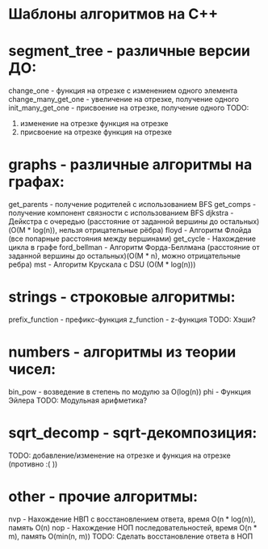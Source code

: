 # Шаблоны алгоритмов на C++

# segment_tree - различные версии ДО:
change_one - функция на отрезке с изменением одного элемента
change_many_get_one - увеличение на отрезке, получение одного
init_many_get_one - присвоение на отрезке, получение одного
TODO:
1. изменение на отрезке функция на отрезке
2. присвоение на отрезке функция на отрезке

# graphs - различные алгоритмы на графах:
get_parents - получение родителей с использованием BFS
get_comps - получение компонент связности с использованием BFS
djkstra - Дейкстра с очередью (расстояние от заданной вершины до остальных) (O(M * log(n)), нельзя отрицательные рёбра)
floyd - Алгоритм Флойда (все попарные расстояния между вершинами)
get_cycle - Нахождение цикла в графе
ford_bellman - Алгоритм Форда-Беллмана (расстояние от заданной вершины до остальных)(O(M * n), можно отрицательные ребра)
mst - Алгоритм Крускала с DSU (O(M * log(n)))

# strings - строковые алгоритмы:
prefix_function - префикс-функция
z_function - z-функция
TODO:
Хэши?

# numbers - алгоритмы из теории чисел:
bin_pow - возведение в степень по модулю за O(log(n))
phi - Функция Эйлера
TODO:
Модульная арифметика?

# sqrt_decomp - sqrt-декомпозиция:
TODO:
добавление/изменение на отрезке и функция на отрезке (противно :( ))

# other - прочие алгоритмы:
nvp - Нахождение НВП с восстановлением ответа, время O(n * log(n)), память O(n)
nop - Нахождение НОП последовательностей, время O(n * m), память O(min(n, m))
TODO:
Сделать восстановление ответа в НОП
